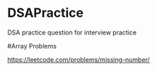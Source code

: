 # DSAPractice
DSA practice question for interview practice 

#Array Problems

https://leetcode.com/problems/missing-number/



